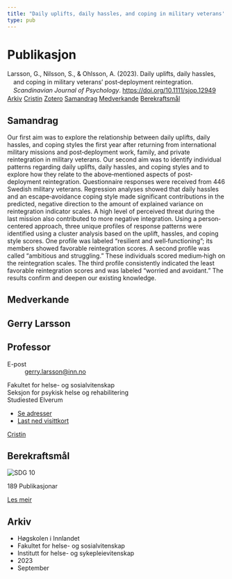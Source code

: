 ```yaml
---
title: "Daily uplifts, daily hassles, and coping in military veterans' post‐deployment reintegration"
type: pub
---
```

<h1>Publikasjon</h1>
<article id="csl-bib-container-ZKJ4XRBM" class="csl-bib-container">
  <div class="csl-bib-body" style="line-height: 1.35; padding-left: 1em; text-indent:-1em;">
  <div class="csl-entry">Larsson, G., Nilsson, S., &amp; Ohlsson, A. (2023). Daily uplifts, daily hassles, and coping in military veterans&#x2019; post&#x2010;deployment reintegration. <i>Scandinavian Journal of Psychology</i>. <a href="https://doi.org/10.1111/sjop.12949">https://doi.org/10.1111/sjop.12949</a></div>
</div>
  <div class="csl-bib-buttons">
    <a href="#taxonomy-article-ZKJ4XRBM" class="csl-bib-button">Arkiv</a>
    <a href="https://app.cristin.no/results/show.jsf?id=2172499" alt="Cristin URL" class="csl-bib-button">Cristin</a>
    <a href="http://zotero.org/groups/5022929/items/ZKJ4XRBM" alt="Zotero URL" class="csl-bib-button">Zotero</a>
    <a href="#abstract-article-ZKJ4XRBM" class="csl-bib-button">Samandrag</a>
    <a href="#contributors-article-ZKJ4XRBM" class="csl-bib-button">Medverkande</a>
    <a href="#sdg-article-ZKJ4XRBM" class="csl-bib-button">Berekraftsmål</a>
  </div>
  <div id="csl-bib-meta-container-ZKJ4XRBM"></div>
</article>
<div id="csl-bib-meta-ZKJ4XRBM" class="csl-bib-meta">
  <article id="abstract-article-ZKJ4XRBM" class="abstract-article">
    <h1>Samandrag</h1>
    Our first aim was to explore the relationship between daily uplifts, daily hassles, and coping styles the first year after returning from international military missions and post‐deployment work, family, and private reintegration in military veterans. Our second aim was to identify individual patterns regarding daily uplifts, daily hassles, and coping styles and to explore how they relate to the above‐mentioned aspects of post‐deployment reintegration. Questionnaire responses were received from 446 Swedish military veterans. Regression analyses showed that daily hassles and an escape‐avoidance coping style made significant contributions in the predicted, negative direction to the amount of explained variance on reintegration indicator scales. A high level of perceived threat during the last mission also contributed to more negative integration. Using a person‐centered approach, three unique profiles of response patterns were identified using a cluster analysis based on the uplift, hassles, and coping style scores. One profile was labeled “resilient and well‐functioning”; its members showed favorable reintegration scores. A second profile was called “ambitious and struggling.” These individuals scored medium‐high on the reintegration scales. The third profile consistently indicated the least favorable reintegration scores and was labeled “worried and avoidant.” The results confirm and deepen our existing knowledge.
  </article>
  <article id="contributors-article-ZKJ4XRBM" class="contributors-article">
    <h1>Medverkande</h1>
    <div class="personas">
<div class="vrtx-hinn-person-card">
<div class="photo">
<i class="lar la-user-circle missing-person"></i>
</div>
<div class="info">
<hgroup><h1>Gerry Larsson</h1>
<h2>Professor</h2>
</hgroup><dl>
<dt>E-post</dt>
<dd>
<a href="mailto:gerry.larsson@inn.no">gerry.larsson@inn.no</a>
</dd>
</dl>
<p>
Fakultet for helse- og sosialvitenskap<br>
Seksjon for psykisk helse og rehabilitering<br>
Studiested Elverum
</p>
<ul class="vrtx-hinn-links">
<li><a href="https://www.inn.no/finn-en-ansatt/gerry-larsson.html#vrtx-hinn-addresses">Se adresser</a></li>
<li><a href="https://www.inn.no/finn-en-ansatt/gerry-larsson.html?vrtx=vcf">Last ned visittkort</a></li>
</ul>
</div>
</div>
<a href="https://app.cristin.no/persons/show.jsf?id=50941" alt="Cristin URL" class="personas-cristin">Cristin</a>
</div>
  </article>
  <article id="sdg-article-ZKJ4XRBM" class="sdg-article">
    <h1>Berekraftsmål</h1>
    <div class="sdg-container"><div id="sdg10" class="sdg">
<img src="{{< params subfolder >}}images/sdg/sdg10_no.png" class="image" alt="SDG 10">
<div class="sdg-overlay">
<p class="sdg-publication-count"><span>189</span> Publikasjonar</p>
<p><a href="https://www.fn.no/om-fn/fns-baerekraftsmaal/mindre-ulikhet?lang=nno-NO" class="sdg-read-more">Les meir</a></p>
</div>
</div></div>
  </article>
  <article id="taxonomy-article-ZKJ4XRBM" class="taxonomy-article">
    <h1>Arkiv</h1>
    <ul>
      <li>Høgskolen i Innlandet</li>
      <li>Fakultet for helse- og sosialvitenskap</li>
      <li>Institutt for helse- og sykepleievitenskap</li>
      <li>2023</li>
      <li>September</li>
    </ul>
  </article>
</div>
